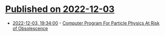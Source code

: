 # [Published on 2022-12-03](index.md)

* [2022-12-03, 19:34:00](https://science.slashdot.org/story/22/12/03/0614217/computer-program-for-particle-physics-at-risk-of-obsolescence?utm_source=rss1.0mainlinkanon&utm_medium=feed) - [Computer Program For Particle Physics At Risk of Obsolescence](https://science.slashdot.org/story/22/12/03/0614217/computer-program-for-particle-physics-at-risk-of-obsolescence?utm_source=rss1.0mainlinkanon&utm_medium=feed)
